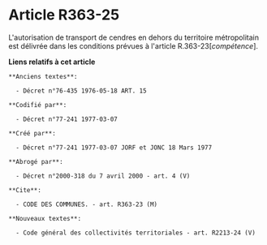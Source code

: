 # Article R363-25

L'autorisation de transport de cendres en dehors du territoire métropolitain est délivrée dans les conditions prévues à
l'article R.363-23[*compétence*].

**Liens relatifs à cet article**

	**Anciens textes**:

	  - Décret n°76-435 1976-05-18 ART. 15

	**Codifié par**:

	  - Décret n°77-241 1977-03-07

	**Créé par**:

	  - Décret n°77-241 1977-03-07 JORF et JONC 18 Mars 1977

	**Abrogé par**:

	  - Décret n°2000-318 du 7 avril 2000 - art. 4 (V)

	**Cite**:

	  - CODE DES COMMUNES. - art. R363-23 (M)

	**Nouveaux textes**:

	  - Code général des collectivités territoriales - art. R2213-24 (V)
